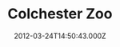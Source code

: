 ---
date: 2012-03-24T14:50:43.000Z
title: Colchester Zoo
latitude: 51.86222758496998
longitude: 0.8334283915045975
category: checkin
---